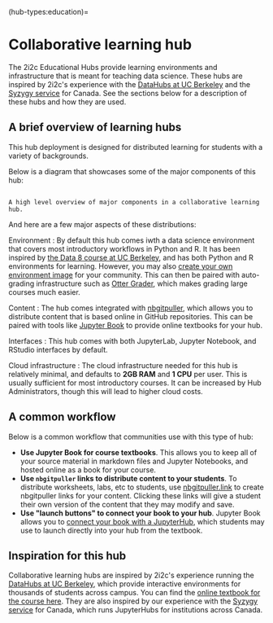 (hub-types:education)=
# Collaborative learning hub

The 2i2c Educational Hubs provide learning environments and infrastructure that is meant for teaching data science.
These hubs are inspired by 2i2c's experience with the [DataHubs at UC Berkeley](https://docs.datahub.berkeley.edu/en/latest/) and the [Syzygy service](https://syzygy.ca/) for Canada.
See the sections below for a description of these hubs and how they are used.

## A brief overview of learning hubs

This hub deployment is designed for distributed learning for students with a variety of backgrounds.

Below is a diagram that showcases some of the major components of this hub:

```{figure} https://drive.google.com/uc?export=download&id=1Mr51-s3D_KHPsAuTXbczaQ7mlPZUs9gm

A high level overview of major components in a collaborative learning hub.
```

And here are a few major aspects of these distributions:

Environment
: By default this hub comes iwth a data science environment that covers most introductory workflows in Python and R.
  It has been inspired by [the Data 8 course at UC Berkeley](http://data8.org/), and has both Python and R environments for learning.
  However, you may also [create your own environment image](environment:image) for your community.
  This can then be paired with auto-grading infrastructure such as [Otter Grader](https://otter-grader.readthedocs.io/), which makes grading large courses much easier.

Content
: The hub comes integrated with [nbgitpuller](https://jupyterhub.github.io/nbgitpuller), which allows you to distribute content that is based online in GitHub repositories.
  This can be paired with tools like [Jupyter Book](https://jupyterbook.org) to provide online textbooks for your hub.

Interfaces
: This hub comes with both JupyterLab, Jupyter Notebook, and RStudio interfaces by default.

Cloud infrastructure
: The cloud infrastructure needed for this hub is relatively minimal, and defaults to **2GB RAM** and **1 CPU** per user.
  This is usually sufficient for most introductory courses.
  It can be increased by Hub Administrators, though this will lead to higher cloud costs.

## A common workflow

Below is a common workflow that communities use with this type of hub:

- **Use Jupyter Book for course textbooks**. This allows you to keep all of your source material in markdown files and Jupyter Notebooks, and hosted online as a book for your course.
- **Use `nbgitpuller` links to distribute content to your students**. To distribute worksheets, labs, etc to students, use [nbgitpuller.link](https://nbgitpuller.link) to create nbgitpuller links for your content. Clicking these links will give a student their own version of the content that they may modify and save.
- **Use "launch buttons" to connect your book to your hub**. Jupyter Book allows you to [connect your book with a JupyterHub](https://jupyterbook.org/interactive/launchbuttons.html), which students may use to launch directly into your hub from the textbook.

## Inspiration for this hub

Collaborative learning hubs are inspired by 2i2c's experience running the [DataHubs at UC Berkeley](https://docs.datahub.berkeley.edu/en/latest/), which provide interactive environments for thousands of students across campus.
You can find the [online textbook for the course here](https://inferentialthinking.com).
They are also inspired by our experience with the [Syzygy service](https://syzygy.ca/) for Canada, which runs JupyterHubs for institutions across Canada.
